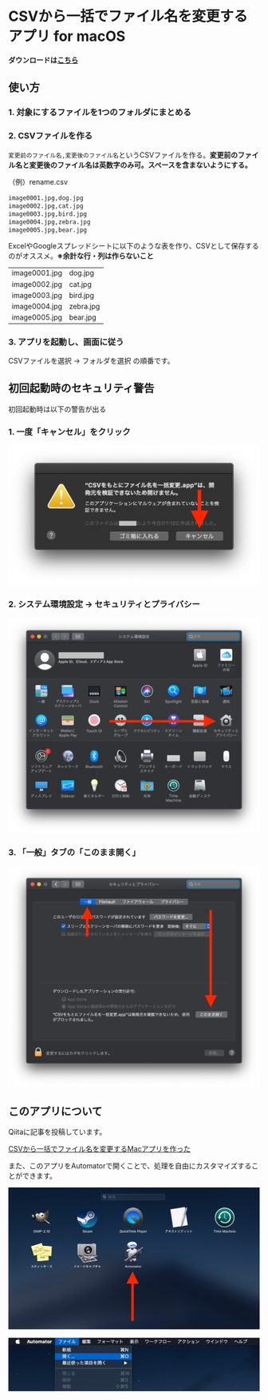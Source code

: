 # CSVから一括でファイル名を変更するアプリ for macOS

**ダウンロードは[こちら](https://github.com/tippy3/cp-based-on-csv/raw/master/%E3%83%95%E3%82%A1%E3%82%A4%E3%83%AB%E5%90%8D%E3%82%92%E4%B8%80%E6%8B%AC%E5%A4%89%E6%9B%B4.zip)**

## 使い方
### 1. 対象にするファイルを1つのフォルダにまとめる
### 2. CSVファイルを作る

`変更前のファイル名,変更後のファイル名`というCSVファイルを作る。**変更前のファイル名と変更後のファイル名は英数字のみ可。スペースを含まないようにする。**

（例）rename.csv

```csv
image0001.jpg,dog.jpg
image0002.jpg,cat.jpg
image0003.jpg,bird.jpg
image0004.jpg,zebra.jpg
image0005.jpg,bear.jpg
```

ExcelやGoogleスプレッドシートに以下のような表を作り、CSVとして保存するのがオススメ。**※余計な行・列は作らないこと**

|               |           |
|---------------|-----------|
| image0001.jpg | dog.jpg   |
| image0002.jpg | cat.jpg   |
| image0003.jpg | bird.jpg  |
| image0004.jpg | zebra.jpg |
| image0005.jpg | bear.jpg  |

### 3. アプリを起動し、画面に従う
CSVファイルを選択 → フォルダを選択 の順番です。

## 初回起動時のセキュリティ警告
初回起動時は以下の警告が出る

### 1. 一度「キャンセル」をクリック

![image1](./sample/image0001.jpg)

### 2. システム環境設定 → セキュリティとプライバシー

![image2](./sample/image0002.jpg)

### 3. 「一般」タブの「このまま開く」

![image3](./sample/image0003.jpg)

## このアプリについて

Qiitaに記事を投稿しています。

[CSVから一括でファイル名を変更するMacアプリを作った](https://qiita.com/advent-calendar/2020/zozo_tech3)

また、このアプリをAutomatorで開くことで、処理を自由にカスタマイズすることができます。

![image4](./sample/image0004.jpg)

![image5](./sample/image0005.jpg)
